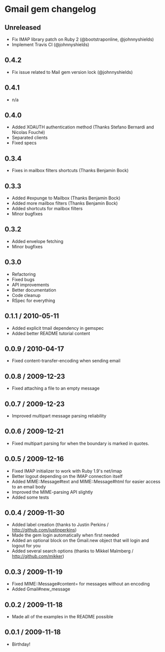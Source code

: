 # Gmail gem changelog

## Unreleased

* Fix IMAP library patch on Ruby 2 (@bootstraponline, @johnnyshields)
* Implement Travis CI (@johnnyshields)

## 0.4.2

* Fix issue related to Mail gem version lock (@johnnyshields)

## 0.4.1

* n/a

## 0.4.0

* Added XOAUTH authentication method (Thanks Stefano Bernardi and Nicolas Fouché)
* Separated clients
* Fixed specs

## 0.3.4

* Fixes in mailbox filters shortcuts (Thanks Benjamin Bock)

## 0.3.3

* Added #expunge to Mailbox (Thanks Benjamin Bock)
* Added more mailbox filters (Thanks Benjamin Bock)
* Added shortcuts for mailbox filters
* Minor bugfixes

## 0.3.2

* Added envelope fetching
* Minor bugfixes

## 0.3.0

* Refactoring
* Fixed bugs
* API improvements
* Better documentation
* Code cleanup
* RSpec for everything

## 0.1.1 / 2010-05-11

* Added explicit tmail dependency in gemspec
* Added better README tutorial content

## 0.0.9 / 2010-04-17

* Fixed content-transfer-encoding when sending email

## 0.0.8 / 2009-12-23

* Fixed attaching a file to an empty message

## 0.0.7 / 2009-12-23

* Improved multipart message parsing reliability

## 0.0.6 / 2009-12-21

* Fixed multipart parsing for when the boundary is marked in quotes.

## 0.0.5 / 2009-12-16

* Fixed IMAP initializer to work with Ruby 1.9's net/imap
* Better logout depending on the IMAP connection itself
* Added MIME::Message#text and MIME::Message#html for easier access to an email body
* Improved the MIME-parsing API slightly
* Added some tests

## 0.0.4 / 2009-11-30

* Added label creation (thanks to Justin Perkins / http://github.com/justinperkins)
* Made the gem login automatically when first needed
* Added an optional block on the Gmail.new object that will login and logout for you
* Added several search options (thanks to Mikkel Malmberg / http://github.com/mikker)

## 0.0.3 / 2009-11-19

* Fixed MIME::Message#content= for messages without an encoding
* Added Gmail#new_message

## 0.0.2 / 2009-11-18

* Made all of the examples in the README possible

## 0.0.1 / 2009-11-18

* Birthday!

